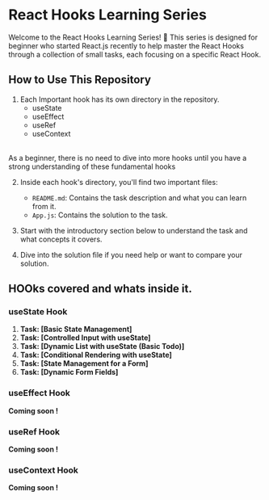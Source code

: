 # React Hooks Learning Series

Welcome to the React Hooks Learning Series! 🚀 This series is designed for beginner who started React.js recently to help master the React Hooks through a collection of small tasks, each focusing on a specific React Hook.

## How to Use This Repository

1. Each Important hook has its own directory in the repository.
    - useState 
    - useEffect 
    - useRef
    - useContext

<br/>
As a beginner, there is no need to dive into more hooks until you have a strong understanding of these fundamental hooks
<br/>

2. Inside each hook's directory, you'll find two important files:
   - `README.md`: Contains the task description and what you can learn from it.
   - `App.js`: Contains the solution to the task.

3. Start with the introductory section below to understand the task and what concepts it covers.

4. Dive into the solution file if you need help or want to compare your solution.

## HOOks covered and whats inside it.

### useState Hook

1. **Task: [Basic State Management]**
2. **Task: [Controlled Input with useState]**
3. **Task: [Dynamic List with useState (Basic Todo)]**
4. **Task: [Conditional Rendering with useState]**
5. **Task: [State Management for a Form]**
6. **Task: [Dynamic Form Fields]**



### useEffect Hook
**Coming soon !**

### useRef Hook
**Coming soon !**

### useContext Hook
**Coming soon !**



   
